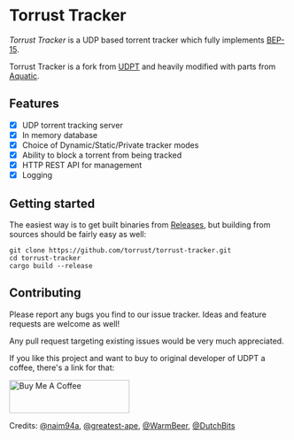 # Torrust Tracker
_Torrust Tracker_ is a UDP based torrent tracker which fully implements [BEP-15](http://www.bittorrent.org/beps/bep_0015.html).

Torrust Tracker is a fork from [UDPT](https://github.com/naim94a/udpt) and heavily modified with parts from [Aquatic](https://github.com/greatest-ape/aquatic).

## Features
* [X] UDP torrent tracking server
* [X] In memory database
* [X] Choice of Dynamic/Static/Private tracker modes
* [X] Ability to block a torrent from being tracked
* [X] HTTP REST API for management
* [X] Logging

## Getting started
The easiest way is to get built binaries from [Releases](https://github.com/torrust/torrust-tracker/releases), 
but building from sources should be fairly easy as well:

```commandline
git clone https://github.com/torrust/torrust-tracker.git
cd torrust-tracker
cargo build --release
```

## Contributing
Please report any bugs you find to our issue tracker. Ideas and feature requests are welcome as well!

Any pull request targeting existing issues would be very much appreciated. 

If you like this project and want to buy to original developer of UDPT a coffee, there's a link for that:

<a href="https://www.buymeacoffee.com/naim" target="_blank"><img src="https://cdn.buymeacoffee.com/buttons/v2/arial-orange.png" alt="Buy Me A Coffee" height="60px" width="217px"></a>

Credits: [@naim94a](https://github.com/naim94a), [@greatest-ape](https://github.com/greatest-ape), [@WarmBeer](https://github.com/WarmBeer), [@DutchBits](https://github.com/dutchbits)
